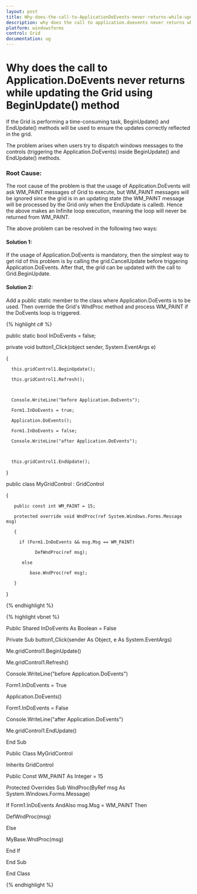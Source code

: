 ```yaml
---
layout: post
title: Why-does-the-call-to-ApplicationDoEvents-never-returns-while-updating-the-grid-using-beginupdate-method | Windows Forms | Syncfusion
description: why does the call to application.doevents never returns while updating the grid using beginupdate() method
platform: windowsforms
control: Grid
documentation: ug
---
```


# Why does the call to Application.DoEvents never returns while updating the Grid using BeginUpdate() method

If the Grid is performing a time-consuming task, BeginUpdate() and EndUpdate() methods will be used to ensure the updates correctly reflected in the grid. 

The problem arises when users try to dispatch windows messages to the controls (triggering the Application.DoEvents) inside BeginUpdate() and EndUpdate() methods.

### Root Cause:

The root cause of the problem is that the usage of Application.DoEvents will ask WM_PAINT messages of Grid to execute, but WM_PAINT messages will be ignored since the grid is in an updating state (the WM_PAINT message will be processed by the Grid only when the EndUpdate is called). Hence the above makes an Infinite loop execution, meaning the loop will never be returned from WM_PAINT.

The above problem can be resolved in the following two ways:

#### Solution 1:

If the usage of Application.DoEvents is mandatory, then the simplest way to get rid of this problem is by calling the grid.CancelUpdate before triggering Application.DoEvents. After that, the grid can be updated with the call to Grid.BeginUpdate.

#### Solution 2:

Add a public static member to the class where Application.DoEvents is to be used. Then override the Grid's WndProc method and process WM_PAINT if the DoEvents loop is triggered.

{% highlight c# %}

public static bool InDoEvents = false;

private void button1_Click(object sender, System.EventArgs e)

{

      this.gridControl1.BeginUpdate();

      this.gridControl1.Refresh();



      Console.WriteLine("before Application.DoEvents");

      Form1.InDoEvents = true;

      Application.DoEvents();

      Form1.InDoEvents = false;

      Console.WriteLine("after Application.DoEvents");



      this.gridControl1.EndUpdate();

}

public class MyGridControl : GridControl

{

       public const int WM_PAINT = 15;

       protected override void WndProc(ref System.Windows.Forms.Message msg)

       {

         if (Form1.InDoEvents && msg.Msg == WM_PAINT)

               DefWndProc(ref msg);

          else

             base.WndProc(ref msg);

       }

}

{% endhighlight %}

{% highlight vbnet %}

Public Shared InDoEvents As Boolean = False

Private Sub button1_Click(sender As Object, e As System.EventArgs)

Me.gridControl1.BeginUpdate()

Me.gridControl1.Refresh()



Console.WriteLine("before Application.DoEvents")

Form1.InDoEvents = True

Application.DoEvents()

Form1.InDoEvents = False

Console.WriteLine("after Application.DoEvents")



Me.gridControl1.EndUpdate()

End Sub

Public Class MyGridControl

Inherits GridControl

Public Const WM_PAINT As Integer = 15

Protected Overrides Sub WndProc(ByRef msg As System.Windows.Forms.Message)

If Form1.InDoEvents AndAlso msg.Msg = WM_PAINT Then

DefWndProc(msg)

Else

MyBase.WndProc(msg)

End If

End Sub

End Class

{% endhighlight %}


